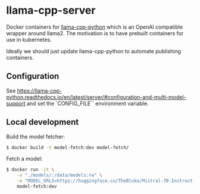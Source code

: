 # llama-cpp-server

Docker containers for [llama-cpp-python](https://github.com/abetlen/llama-cpp-python)
which is an OpenAI compatible wrapper around llama2. The motivation is to have
prebuilt containers for use in kubernetes.

Ideally we should just update llama-cpp-python to automate publishing containers.

## Configuration

See https://llama-cpp-python.readthedocs.io/en/latest/server/#configuration-and-multi-model-support
and set the `CONFIG_FILE`` environment variable.

## Local development

Build the model fetcher:
```bash
$ docker build -t model-fetch:dev model-fetch/
```

Fetch a model:
```bash
$ docker run -it \
    -v "./models/:/data/models:rw" \
    -e "MODEL_URLS=https://huggingface.co/TheBloke/Mistral-7B-Instruct-v0.1-GGUF/resolve/main/mistral-7b-instruct-v0.1.Q4_K_M.gguf" \
    model-fetch:dev
```
